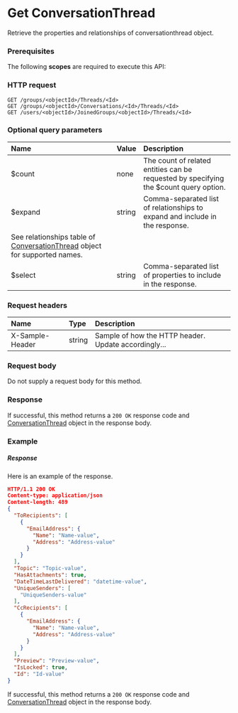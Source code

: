 # Get ConversationThread

Retrieve the properties and relationships of conversationthread object.
### Prerequisites
The following **scopes** are required to execute this API: 
### HTTP request
<!-- { "blockType": "ignored" } -->
```http
GET /groups/<objectId>/Threads/<Id>
GET /groups/<objectId>/Conversations/<Id>/Threads/<Id>
GET /users/<objectId>/JoinedGroups/<objectId>/Threads/<Id>
```
### Optional query parameters
|Name|Value|Description|
|:---------------|:--------|:-------|
|$count|none|The count of related entities can be requested by specifying the $count query option.|
|$expand|string|Comma-separated list of relationships to expand and include in the response. 
See relationships table of [ConversationThread](../resources/conversationthread.md) object for supported names. |
|$select|string|Comma-separated list of properties to include in the response.|

### Request headers
| Name       | Type | Description|
|:-----------|:------|:----------|
| X-Sample-Header  | string  | Sample of how the HTTP header. Update accordingly...|

### Request body
Do not supply a request body for this method.
### Response
If successful, this method returns a `200 OK` response code and [ConversationThread](../resources/conversationthread.md) object in the response body.
### Example
##### Response
Here is an example of the response.
<!-- {
  "blockType": "response",
  "truncated": false,
  "@odata.type": "conversationthread"
} -->
```json
HTTP/1.1 200 OK
Content-type: application/json
Content-length: 489
{
  "ToRecipients": [
    {
      "EmailAddress": {
        "Name": "Name-value",
        "Address": "Address-value"
      }
    }
  ],
  "Topic": "Topic-value",
  "HasAttachments": true,
  "DateTimeLastDelivered": "datetime-value",
  "UniqueSenders": [
    "UniqueSenders-value"
  ],
  "CcRecipients": [
    {
      "EmailAddress": {
        "Name": "Name-value",
        "Address": "Address-value"
      }
    }
  ],
  "Preview": "Preview-value",
  "IsLocked": true,
  "Id": "Id-value"
}
```
If successful, this method returns a `200 OK` response code and [ConversationThread](../resources/conversationthread.md) object in the response body.

<!-- uuid: a8d810af-d455-4f41-b3f8-77fc17fb5975
2015-10-16 09:50:59 UTC -->
<!-- {
  "type": "#page.annotation",
  "description": "Get ConversationThread",
  "keywords": "",
  "section": "documentation",
  "tocPath": ""
}-->